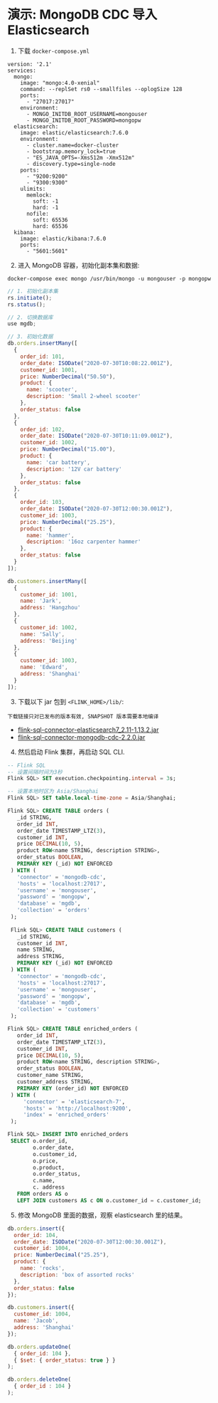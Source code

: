# 演示: MongoDB CDC 导入 Elasticsearch

1. 下载 `docker-compose.yml`

```
version: '2.1'
services:
  mongo:
    image: "mongo:4.0-xenial"
    command: --replSet rs0 --smallfiles --oplogSize 128
    ports:
      - "27017:27017"
    environment:
      - MONGO_INITDB_ROOT_USERNAME=mongouser
      - MONGO_INITDB_ROOT_PASSWORD=mongopw
  elasticsearch:
    image: elastic/elasticsearch:7.6.0
    environment:
      - cluster.name=docker-cluster
      - bootstrap.memory_lock=true
      - "ES_JAVA_OPTS=-Xms512m -Xmx512m"
      - discovery.type=single-node
    ports:
      - "9200:9200"
      - "9300:9300"
    ulimits:
      memlock:
        soft: -1
        hard: -1
      nofile:
        soft: 65536
        hard: 65536
  kibana:
    image: elastic/kibana:7.6.0
    ports:
      - "5601:5601"
```

2. 进入 MongoDB 容器，初始化副本集和数据:
```
docker-compose exec mongo /usr/bin/mongo -u mongouser -p mongopw
```

```javascript
// 1. 初始化副本集
rs.initiate();
rs.status();

// 2. 切换数据库
use mgdb;

// 3. 初始化数据
db.orders.insertMany([
  {
    order_id: 101,
    order_date: ISODate("2020-07-30T10:08:22.001Z"),
    customer_id: 1001,
    price: NumberDecimal("50.50"),
    product: {
      name: 'scooter',
      description: 'Small 2-wheel scooter'
    },
    order_status: false
  },
  {
    order_id: 102, 
    order_date: ISODate("2020-07-30T10:11:09.001Z"),
    customer_id: 1002,
    price: NumberDecimal("15.00"),
    product: {
      name: 'car battery',
      description: '12V car battery'
    },
    order_status: false
  },
  {
    order_id: 103,
    order_date: ISODate("2020-07-30T12:00:30.001Z"),
    customer_id: 1003,
    price: NumberDecimal("25.25"),
    product: {
      name: 'hammer',
      description: '16oz carpenter hammer'
    },
    order_status: false
  }
]);

db.customers.insertMany([
  { 
    customer_id: 1001, 
    name: 'Jark', 
    address: 'Hangzhou' 
  },
  { 
    customer_id: 1002, 
    name: 'Sally',
    address: 'Beijing'
  },
  { 
    customer_id: 1003,
    name: 'Edward',
    address: 'Shanghai'
  }
]);
```

3. 下载以下 jar 包到 `<FLINK_HOME>/lib/`:

```下载链接只对已发布的版本有效, SNAPSHOT 版本需要本地编译```

 - [flink-sql-connector-elasticsearch7_2.11-1.13.2.jar](https://repo.maven.apache.org/maven2/org/apache/flink/flink-sql-connector-elasticsearch7_2.11/1.13.2/flink-sql-connector-elasticsearch7_2.11-1.13.2.jar)
 - [flink-sql-connector-mongodb-cdc-2.2.0.jar](https://repo1.maven.org/maven2/com/ververica/flink-sql-connector-mongodb-cdc/2.2.0/flink-sql-connector-mongodb-cdc-2.2.0.jar)

4. 然后启动 Flink 集群，再启动 SQL CLI.

```sql
-- Flink SQL
-- 设置间隔时间为3秒                       
Flink SQL> SET execution.checkpointing.interval = 3s;

-- 设置本地时区为 Asia/Shanghai
Flink SQL> SET table.local-time-zone = Asia/Shanghai;

Flink SQL> CREATE TABLE orders (
   _id STRING,
   order_id INT,
   order_date TIMESTAMP_LTZ(3),
   customer_id INT,
   price DECIMAL(10, 5),
   product ROW<name STRING, description STRING>,
   order_status BOOLEAN,
   PRIMARY KEY (_id) NOT ENFORCED
 ) WITH (
   'connector' = 'mongodb-cdc',
   'hosts' = 'localhost:27017',
   'username' = 'mongouser',
   'password' = 'mongopw',
   'database' = 'mgdb',
   'collection' = 'orders'
 );
 
 Flink SQL> CREATE TABLE customers (
   _id STRING,
   customer_id INT,
   name STRING,
   address STRING,
   PRIMARY KEY (_id) NOT ENFORCED
 ) WITH (
   'connector' = 'mongodb-cdc',
   'hosts' = 'localhost:27017',
   'username' = 'mongouser',
   'password' = 'mongopw',
   'database' = 'mgdb',
   'collection' = 'customers'
 );

Flink SQL> CREATE TABLE enriched_orders (
   order_id INT,
   order_date TIMESTAMP_LTZ(3),
   customer_id INT,
   price DECIMAL(10, 5),
   product ROW<name STRING, description STRING>,
   order_status BOOLEAN,
   customer_name STRING,
   customer_address STRING,
   PRIMARY KEY (order_id) NOT ENFORCED
 ) WITH (
     'connector' = 'elasticsearch-7',
     'hosts' = 'http://localhost:9200',
     'index' = 'enriched_orders'
 );

Flink SQL> INSERT INTO enriched_orders
 SELECT o.order_id,
        o.order_date,
        o.customer_id,
        o.price,
        o.product,
        o.order_status,
        c.name,
        c. address
   FROM orders AS o
   LEFT JOIN customers AS c ON o.customer_id = c.customer_id;
```

5. 修改 MongoDB 里面的数据，观察 elasticsearch 里的结果。

```javascript
db.orders.insert({ 
  order_id: 104, 
  order_date: ISODate("2020-07-30T12:00:30.001Z"),
  customer_id: 1004,
  price: NumberDecimal("25.25"),
  product: { 
    name: 'rocks',
    description: 'box of assorted rocks'
  },
  order_status: false
});

db.customers.insert({ 
  customer_id: 1004,
  name: 'Jacob', 
  address: 'Shanghai' 
});

db.orders.updateOne(
  { order_id: 104 },
  { $set: { order_status: true } }
);

db.orders.deleteOne(
  { order_id : 104 }
);
```

